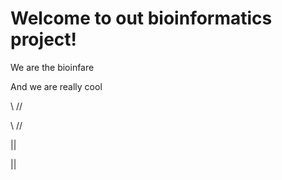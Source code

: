 # Welcome to out bioinformatics project!
We are the bioinfare

And we are really cool

\\    //

 \\  //
 
   ||
   
   ||
   
